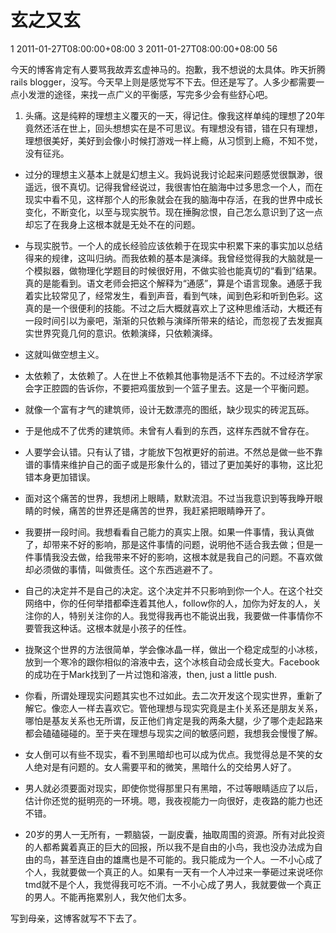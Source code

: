 # 玄之又玄 #
<catalog-id type="integer">1</catalog-id>
<created-at type="datetime">2011-01-27T08:00:00+08:00</created-at>
<id type="integer">3</id>
<updated-at type="datetime">2011-01-27T08:00:00+08:00</updated-at>
<visited type="integer">56</visited>

今天的博客肯定有人要骂我故弄玄虚神马的。抱歉，我不想说的太具体。昨天折腾rails blogger，没写。今天早上则是感觉写不下去。但还是写了。人多少都需要一点小发泄的途径，来找一点广义的平衡感，写完多少会有些舒心吧。


1. 头痛。这是纯粹的理想主义覆灭的一天，得记住。像我这样单纯的理想了20年竟然还活在世上，回头想想实在是不可思议。有理想没有错，错在只有理想，理想很美好，美好到会像小时候打游戏一样上瘾，从习惯到上瘾，不知不觉，没有征兆。

* 过分的理想主义基本上就是幻想主义。我妈说我讨论起来问题感觉很飘渺，很遥远，很不真切。记得我曾经说过，我很害怕在脑海中过多思念一个人，而在现实中看不见，这样那个人的形象就会在我的脑海中存活，在我的世界中成长变化，不断变化，以至与现实脱节。现在捶胸忿恨，自己怎么意识到了这一点却忘了在我身上这根本就是无处不在的问题。

* 与现实脱节。一个人的成长经验应该依赖于在现实中积累下来的事实加以总结得来的规律，这叫归纳。而我依赖的基本是演绎。我曾经觉得我的大脑就是一个模拟器，做物理化学题目的时候很好用，不做实验也能真切的“看到”结果。真的是能看到。语文老师会把这个解释为“通感”，算是个语言现象。通感于我着实比较常见了，经常发生，看到声音，看到气味，闻到色彩和听到色彩。这真的是一个很便利的技能。不过之后大概就喜欢上了这种思维活动，大概还有一段时间引以为豪吧，渐渐的只依赖与演绎所带来的结论，而忽视了去发掘真实世界究竟几何的意识。依赖演绎，只依赖演绎。

* 这就叫做空想主义。

* 太依赖了，太依赖了。人在世上不依赖其他事物是活不下去的。不过经济学家会字正腔圆的告诉你，不要把鸡蛋放到一个篮子里去。这是一个平衡问题。

* 就像一个富有才气的建筑师，设计无数漂亮的图纸，缺少现实的砖泥瓦砾。

* 于是他成不了优秀的建筑师。未曾有人看到的东西，这样东西就不曾存在。

* 人要学会认错。只有认了错，才能放下包袱更好的前进。不然总是做一些不靠谱的事情来维护自己的面子或是形象什么的，错过了更加美好的事物，这比犯错本身更加错误。

* 面对这个痛苦的世界，我想闭上眼睛，默默流泪。不过当我意识到等我睁开眼睛的时候，痛苦的世界还是痛苦的世界，我赶紧把眼睛睁开了。

* 我要拼一段时间。我想看看自己能力的真实上限。如果一件事情，我认真做了，却带来不好的影响，那是这件事情的问题，说明他不适合我去做；但是一件事情我没去做，给我带来不好的影响，这根本就是我自己的问题。不喜欢做却必须做的事情，叫做责任。这个东西逃避不了。

* 自己的决定并不是自己的决定。这个决定并不只影响到你一个人。在这个社交网络中，你的任何举措都牵连着其他人，follow你的人，加你为好友的人，关注你的人，特别关注你的人。我觉得我再也不能说出我，我要做一件事情你不要管我这种话。这根本就是小孩子的任性。

* 拢聚这个世界的方法很简单，学会像冰晶一样，做出一个稳定成型的小冰核，放到一个寒冷的跟你相似的溶液中去，这个冰核自动会成长变大。Facebook的成功在于Mark找到了一片过饱和溶液，then, just a little push.

* 你看，所谓处理现实问题其实也不过如此。去二次开发这个现实世界，重新了解它。像恋人一样去喜欢它。管他理想与现实究竟是主仆关系还是朋友关系，哪怕是基友关系也无所谓，反正他们肯定是我的两条大腿，少了哪个走起路来都会磕磕碰碰的。至于夹在理想与现实之间的敏感问题，我想我会慢慢了解。

* 女人倒可以有些不现实，看不到黑暗却也可以成为优点。我觉得总是不笑的女人绝对是有问题的。女人需要平和的微笑，黑暗什么的交给男人好了。

* 男人就必须要面对现实，即使你觉得那里只有黑暗，不过等眼睛适应了以后，估计你还觉的挺明亮的一环境。嗯，我夜视能力一向很好，走夜路的能力也还不错。

* 20岁的男人一无所有，一颗脑袋，一副皮囊，抽取周围的资源。所有对此投资的人都希冀着真正的巨大的回报，所以我不是自由的小鸟，我也没办法成为自由的鸟，甚至连自由的雄鹰也是不可能的。我只能成为一个人。一不小心成了个人，我就要做一个真正的人。如果有一天有一个人冲过来一拳砸过来说呸你tmd就不是个人，我觉得我可吃不消。一不小心成了男人，我就要做一个真正的男人。不能再拖累别人，我欠他们太多。


写到母亲，这博客就写不下去了。
